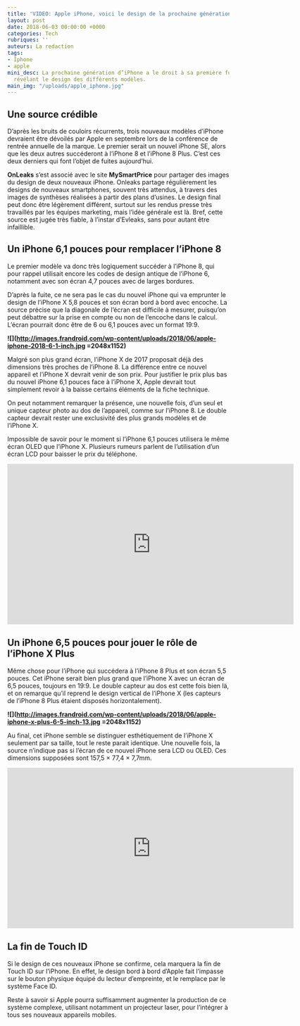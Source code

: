 ```yaml
---
title: 'VIDEO: Apple iPhone, voici le design de la prochaine génération'
layout: post
date: 2018-06-03 00:00:00 +0000
categories: Tech
rubriques: ''
auteurs: La redaction
tags:
- Iphone
- apple
mini_desc: La prochaine génération d’iPhone a le droit à sa première fuite sérieuse,
  révélant le design des différents modèles.
main_img: "/uploads/apple_iphone.jpg"
---
```

## Une source crédible

D’après les bruits de couloirs récurrents, trois nouveaux modèles d’iPhone devraient être dévoilés par Apple en septembre lors de la conférence de rentrée annuelle de la marque. Le premier serait un nouvel iPhone SE, alors que les deux autres succéderont à l’iPhone 8 et l’iPhone 8 Plus. C’est ces deux derniers qui font l’objet de fuites aujourd’hui.

**OnLeaks** s’est associé avec le site **MySmartPrice** pour partager des images du design de deux nouveaux iPhone. Onleaks partage régulièrement les designs de nouveaux smartphones, souvent très attendus, à travers des images de synthèses réalisées à partir des plans d’usines. Le design final peut donc être légèrement différent, surtout sur les rendus presse très travaillés par les équipes marketing, mais l’idée générale est là. Bref, cette source est jugée très fiable, à l’instar d’Evleaks, sans pour autant être infaillible.

## Un iPhone 6,1 pouces pour remplacer l’iPhone 8

Le premier modèle va donc très logiquement succéder à l’iPhone 8, qui pour rappel utilisait encore les codes de design antique de l’iPhone 6, notamment avec son écran 4,7 pouces avec de larges bordures.

D’après la fuite, ce ne sera pas le cas du nouvel iPhone qui va emprunter le design de l’iPhone X 5,8 pouces et son écran bord à bord avec encoche. La source précise que la diagonale de l’écran est difficile à mesurer, puisqu’on peut débattre sur la prise en compte ou non de l’encoche dans le calcul. L’écran pourrait donc être de 6 ou 6,1 pouces avec un format 19:9.

**![](http://images.frandroid.com/wp-content/uploads/2018/06/apple-iphone-2018-6-1-inch.jpg =2048x1152)**

Malgré son plus grand écran, l’iPhone X de 2017 proposait déjà des dimensions très proches de l’iPhone 8. La différence entre ce nouvel appareil et l’iPhone X devrait venir de son prix. Pour justifier le prix plus bas du nouvel iPhone 6,1 pouces face à l’iPhone X, Apple devrait tout simplement revoir à la baisse certains éléments de la fiche technique.

On peut notamment remarquer la présence, une nouvelle fois, d’un seul et unique capteur photo au dos de l’appareil, comme sur l’iPhone 8. Le double capteur devrait rester une exclusivité des plus grands modèles et de l’iPhone X.

Impossible de savoir pour le moment si l’iPhone 6,1 pouces utilisera le même écran OLED que l’iPhone X. Plusieurs rumeurs parlent de l’utilisation d’un écran LCD pour baisser le prix du téléphone.

<iframe width="650" height="365" src="https://www.youtube.com/embed/7WKK_P6qc7g" frameborder="0" allow="autoplay; encrypted-media" allowfullscreen></iframe>

## Un iPhone 6,5 pouces pour jouer le rôle de l’iPhone X Plus

Même chose pour l’iPhone qui succédera à l’iPhone 8 Plus et son écran 5,5 pouces. Cet iPhone serait bien plus grand que l’iPhone X avec un écran de 6,5 pouces, toujours en 19:9. Le double capteur au dos est cette fois bien là, et on remarque qu’il reprend le design vertical de l’iPhone X (les capteurs de l’iPhone 8 Plus étaient disposés horizontalement).

**![](http://images.frandroid.com/wp-content/uploads/2018/06/apple-iphone-x-plus-6-5-inch-13.jpg =2048x1152)**

Au final, cet iPhone semble se distinguer esthétiquement de l’iPhone X seulement par sa taille, tout le reste parait identique. Une nouvelle fois, la source n’indique pas si l’écran de ce nouvel iPhone sera LCD ou OLED. Ces dimensions supposées sont 157,5 × 77,4 × 7,7mm.

<iframe width="650" height="365" src="https://www.youtube.com/embed/ix0iV-e40nk" frameborder="0" allow="autoplay; encrypted-media" allowfullscreen></iframe>

## La fin de Touch ID

Si le design de ces nouveaux iPhone se confirme, cela marquera la fin de Touch ID sur l’iPhone. En effet, le design bord à bord d’Apple fait l’impasse sur le bouton physique équipé du lecteur d’empreinte, et le remplace par le système Face ID.

Reste à savoir si Apple pourra suffisamment augmenter la production de ce système complexe, utilisant notamment un projecteur laser, pour l’intégrer à tous ses nouveaux appareils mobiles.